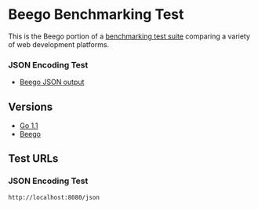 # Beego Benchmarking Test

This is the Beego portion of a [benchmarking test suite](../) comparing a variety of web development platforms.

### JSON Encoding Test

* [Beego JSON output](https://github.com/astaxie/beego/blob/master/docs/en/Quickstart.md#output-json-and-xml)

## Versions

* [Go 1.1](http://golang.org/)
* [Beego](https://github.com/astaxie/beego/)

## Test URLs

### JSON Encoding Test

    http://localhost:8080/json
